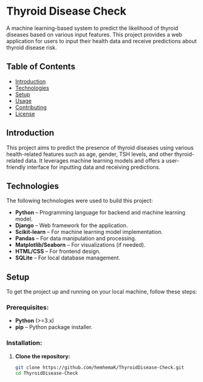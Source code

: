 # **Thyroid Disease Check**

A machine learning-based system to predict the likelihood of thyroid diseases based on various input features. This project provides a web application for users to input their health data and receive predictions about thyroid disease risk.

## **Table of Contents**
- [Introduction](#introduction)
- [Technologies](#technologies)
- [Setup](#setup)
- [Usage](#usage)
- [Contributing](#contributing)
- [License](#license)

## **Introduction**
This project aims to predict the presence of thyroid diseases using various health-related features such as age, gender, TSH levels, and other thyroid-related data. It leverages machine learning models and offers a user-friendly interface for inputting data and receiving predictions.

## **Technologies**
The following technologies were used to build this project:
- **Python** – Programming language for backend and machine learning model.
- **Django** – Web framework for the application.
- **Scikit-learn** – For machine learning model implementation.
- **Pandas** – For data manipulation and processing.
- **Matplotlib/Seaborn** – For visualizations (if needed).
- **HTML/CSS** – For frontend design.
- **SQLite** – For local database management.

## **Setup**
To get the project up and running on your local machine, follow these steps:

### Prerequisites:
- **Python** (>=3.x)
- **pip** – Python package installer.

### Installation:
1. **Clone the repository:**
   ```bash
   git clone https://github.com/hemhemaK/ThyroidDisease-Check.git
   cd ThyroidDisease-Check
